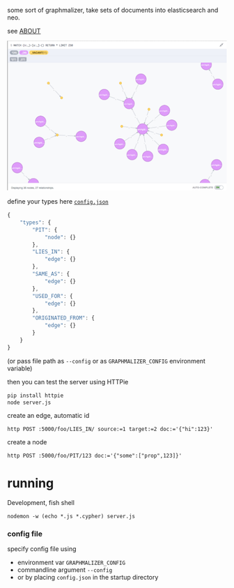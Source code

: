 
some sort of graphmalizer, take sets of documents into elasticsearch and neo.

see [ABOUT](ABOUT.md)

![much looks](illustrations/da-lookz.png)

define your types here [`config.json`](config.json)

```js
{
	"types": {
		"PIT": {
			"node": {}
		},
		"LIES_IN": {
			"edge": {}
		},
		"SAME_AS": {
			"edge": {}
		},
		"USED_FOR": {
			"edge": {}
		},
		"ORIGINATED_FROM": {
			"edge": {}
		}
	}
}
```

(or pass file path as `--config` or as `GRAPHMALIZER_CONFIG` environment variable)


then you can test the server using HTTPie

	pip install httpie
	node server.js

create an edge, automatic id

	http POST :5000/foo/LIES_IN/ source:=1 target:=2 doc:='{"hi":123}'

create a node

	http POST :5000/foo/PIT/123 doc:='{"some":["prop",123]}'

# running

Development, fish shell

	nodemon -w (echo *.js *.cypher) server.js

### config file

specify config file using

- environment var `GRAPHMALIZER_CONFIG`
- commandline argument `--config`
- or by placing `config.json` in the startup directory

